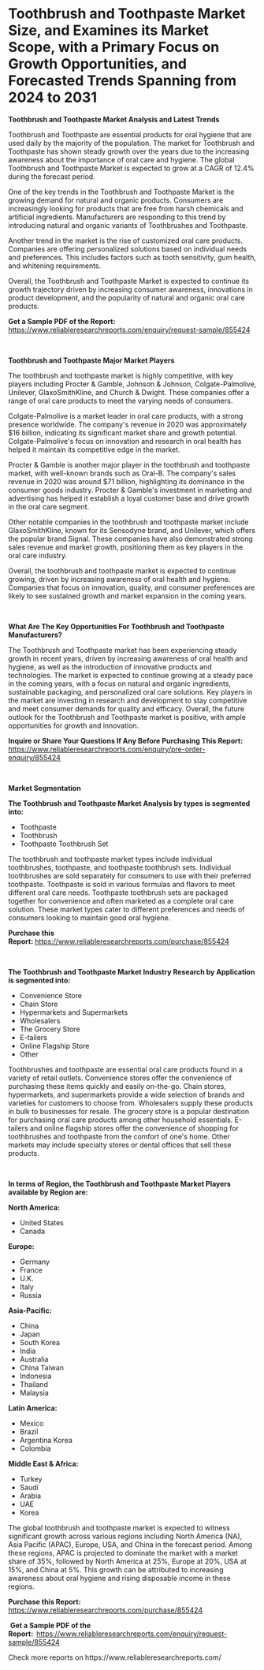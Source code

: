 <p><h1>Toothbrush and Toothpaste Market Size, and Examines its Market Scope, with a Primary Focus on Growth Opportunities, and Forecasted Trends Spanning from 2024 to 2031</h1></p><p><strong>Toothbrush and Toothpaste Market Analysis and Latest Trends</strong></p>
<p><p>Toothbrush and Toothpaste are essential products for oral hygiene that are used daily by the majority of the population. The market for Toothbrush and Toothpaste has shown steady growth over the years due to the increasing awareness about the importance of oral care and hygiene. The global Toothbrush and Toothpaste Market is expected to grow at a CAGR of 12.4% during the forecast period.</p><p>One of the key trends in the Toothbrush and Toothpaste Market is the growing demand for natural and organic products. Consumers are increasingly looking for products that are free from harsh chemicals and artificial ingredients. Manufacturers are responding to this trend by introducing natural and organic variants of Toothbrushes and Toothpaste.</p><p>Another trend in the market is the rise of customized oral care products. Companies are offering personalized solutions based on individual needs and preferences. This includes factors such as tooth sensitivity, gum health, and whitening requirements.</p><p>Overall, the Toothbrush and Toothpaste Market is expected to continue its growth trajectory driven by increasing consumer awareness, innovations in product development, and the popularity of natural and organic oral care products.</p></p>
<p><strong>Get a Sample PDF of the Report:&nbsp;</strong> <a href="https://www.reliableresearchreports.com/enquiry/request-sample/855424">https://www.reliableresearchreports.com/enquiry/request-sample/855424</a></p>
<p>&nbsp;</p>
<p><strong>Toothbrush and Toothpaste Major Market Players</strong></p>
<p><p>The toothbrush and toothpaste market is highly competitive, with key players including Procter & Gamble, Johnson & Johnson, Colgate-Palmolive, Unilever, GlaxoSmithKline, and Church & Dwight. These companies offer a range of oral care products to meet the varying needs of consumers.</p><p>Colgate-Palmolive is a market leader in oral care products, with a strong presence worldwide. The company's revenue in 2020 was approximately $16 billion, indicating its significant market share and growth potential. Colgate-Palmolive's focus on innovation and research in oral health has helped it maintain its competitive edge in the market.</p><p>Procter & Gamble is another major player in the toothbrush and toothpaste market, with well-known brands such as Oral-B. The company's sales revenue in 2020 was around $71 billion, highlighting its dominance in the consumer goods industry. Procter & Gamble's investment in marketing and advertising has helped it establish a loyal customer base and drive growth in the oral care segment.</p><p>Other notable companies in the toothbrush and toothpaste market include GlaxoSmithKline, known for its Sensodyne brand, and Unilever, which offers the popular brand Signal. These companies have also demonstrated strong sales revenue and market growth, positioning them as key players in the oral care industry.</p><p>Overall, the toothbrush and toothpaste market is expected to continue growing, driven by increasing awareness of oral health and hygiene. Companies that focus on innovation, quality, and consumer preferences are likely to see sustained growth and market expansion in the coming years.</p></p>
<p>&nbsp;</p>
<p><strong>What Are The Key Opportunities For Toothbrush and Toothpaste Manufacturers?</strong></p>
<p><p>The Toothbrush and Toothpaste market has been experiencing steady growth in recent years, driven by increasing awareness of oral health and hygiene, as well as the introduction of innovative products and technologies. The market is expected to continue growing at a steady pace in the coming years, with a focus on natural and organic ingredients, sustainable packaging, and personalized oral care solutions. Key players in the market are investing in research and development to stay competitive and meet consumer demands for quality and efficacy. Overall, the future outlook for the Toothbrush and Toothpaste market is positive, with ample opportunities for growth and innovation.</p></p>
<p><strong>Inquire or Share Your Questions If Any Before Purchasing This Report:</strong> <a href="https://www.reliableresearchreports.com/enquiry/pre-order-enquiry/855424">https://www.reliableresearchreports.com/enquiry/pre-order-enquiry/855424</a></p>
<p>&nbsp;</p>
<p><strong>Market Segmentation</strong></p>
<p><strong>The Toothbrush and Toothpaste Market Analysis by types is segmented into:</strong></p>
<p><ul><li>Toothpaste</li><li>Toothbrush</li><li>Toothpaste Toothbrush Set</li></ul></p>
<p><p>The toothbrush and toothpaste market types include individual toothbrushes, toothpaste, and toothpaste toothbrush sets. Individual toothbrushes are sold separately for consumers to use with their preferred toothpaste. Toothpaste is sold in various formulas and flavors to meet different oral care needs. Toothpaste toothbrush sets are packaged together for convenience and often marketed as a complete oral care solution. These market types cater to different preferences and needs of consumers looking to maintain good oral hygiene.</p></p>
<p><strong>Purchase this Report:&nbsp;</strong><a href="https://www.reliableresearchreports.com/purchase/855424">https://www.reliableresearchreports.com/purchase/855424</a></p>
<p>&nbsp;</p>
<p><strong>The Toothbrush and Toothpaste Market Industry Research by Application is segmented into:</strong></p>
<p><ul><li>Convenience Store</li><li>Chain Store</li><li>Hypermarkets and Supermarkets</li><li>Wholesalers</li><li>The Grocery Store</li><li>E-tailers</li><li>Online Flagship Store</li><li>Other</li></ul></p>
<p><p>Toothbrushes and toothpaste are essential oral care products found in a variety of retail outlets. Convenience stores offer the convenience of purchasing these items quickly and easily on-the-go. Chain stores, hypermarkets, and supermarkets provide a wide selection of brands and varieties for customers to choose from. Wholesalers supply these products in bulk to businesses for resale. The grocery store is a popular destination for purchasing oral care products among other household essentials. E-tailers and online flagship stores offer the convenience of shopping for toothbrushes and toothpaste from the comfort of one's home. Other markets may include specialty stores or dental offices that sell these products.</p></p>
<p>&nbsp;</p>
<p><strong>In terms of Region, the Toothbrush and Toothpaste Market Players available by Region are:</strong></p>
<p>
    <p> <strong> North America: </strong>
        <ul>
            <li>United States</li>
            <li>Canada</li>
        </ul>
        </p> 
    <p> <strong> Europe: </strong>
        <ul>
            <li>Germany</li>
            <li>France</li>
            <li>U.K.</li>
            <li>Italy</li>
            <li>Russia</li>
        </ul>
        </p> 
    <p> <strong> Asia-Pacific: </strong>
        <ul>
            <li>China</li>
            <li>Japan</li>
            <li>South Korea</li>
            <li>India</li>
            <li>Australia</li>
            <li>China Taiwan</li>
            <li>Indonesia</li>
            <li>Thailand</li>
            <li>Malaysia</li>
        </ul>
        </p> 
    <p> <strong> Latin America: </strong>
        <ul>
            <li>Mexico</li>
            <li>Brazil</li>
            <li>Argentina Korea</li>
            <li>Colombia</li>
        </ul>
        </p> 
    <p> <strong> Middle East & Africa: </strong>
        <ul>
            <li>Turkey</li>
            <li>Saudi</li>
            <li>Arabia</li>
            <li>UAE</li>
            <li>Korea</li>
        </ul>
    </p>
    </p>
<p><p>The global toothbrush and toothpaste market is expected to witness significant growth across various regions including North America (NA), Asia Pacific (APAC), Europe, USA, and China in the forecast period. Among these regions, APAC is projected to dominate the market with a market share of 35%, followed by North America at 25%, Europe at 20%, USA at 15%, and China at 5%. This growth can be attributed to increasing awareness about oral hygiene and rising disposable income in these regions.</p></p>
<p><strong>Purchase this Report: </strong><a href="https://www.reliableresearchreports.com/purchase/855424">https://www.reliableresearchreports.com/purchase/855424</a></p>
<p>&nbsp;<strong>Get a Sample PDF of the Report:&nbsp;&nbsp;</strong><a href="https://www.reliableresearchreports.com/enquiry/request-sample/855424">https://www.reliableresearchreports.com/enquiry/request-sample/855424</a></p>
<p><strong></strong></p>
<p>Check more reports on https://www.reliableresearchreports.com/</p>